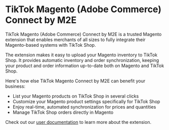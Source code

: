 # TikTok Magento (Adobe Commerce) Connect by M2E

TikTok Magento (Adobe Commerce) Connect by M2E is a trusted Magento extension that enables merchants of all sizes to fully integrate their Magento-based systems with TikTok Shop.

The extension makes it easy to upload your Magento inventory to TikTok Shop. It provides automatic inventory and order synchronization, keeping your product and order information up-to-date both on Magento and TikTok Shop.

Here's how else TikTok Magento Connect by M2E can benefit your business:

- List your Magento products on TikTok Shop in several clicks
- Customize your Magento product settings specifically for TikTok Shop
- Enjoy real-time, automated synchronization for prices and quantities
- Manage TikTok Shop orders directly in Magento

Check out our [user documentation](https://docs-m2.m2epro.com/tiktok-magento-integration) to learn more about the extension.
